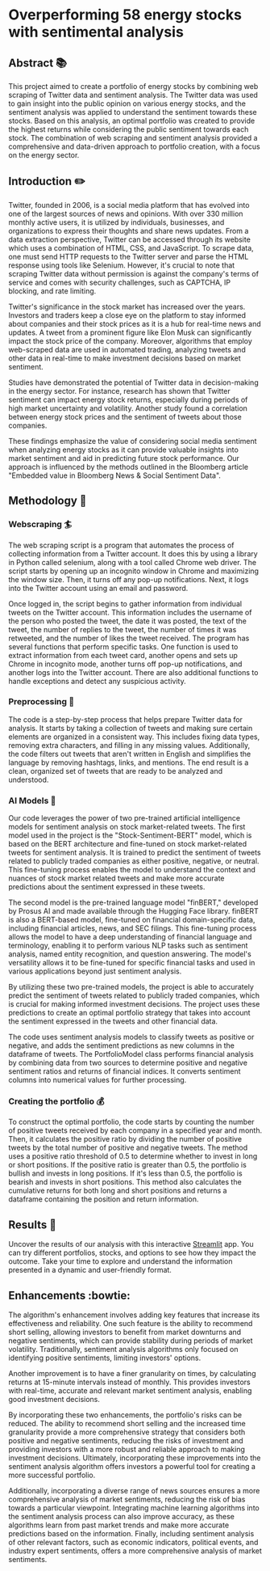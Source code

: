 # Overperforming 58 energy stocks with sentimental analysis

## Abstract :books:

This project aimed to create a portfolio of energy stocks by combining web scraping of Twitter data and sentiment analysis. The Twitter data was used to gain insight into the public opinion on various energy stocks, and the sentiment analysis was applied to understand the sentiment towards these stocks. Based on this analysis, an optimal portfolio was created to provide the highest returns while considering the public sentiment towards each stock. The combination of web scraping and sentiment analysis provided a comprehensive and data-driven approach to portfolio creation, with a focus on the energy sector.

## Introduction :pencil2:

Twitter, founded in 2006, is a social media platform that has evolved into one of the largest sources of news and opinions. With over 330 million monthly active users, it is utilized by individuals, businesses, and organizations to express their thoughts and share news updates. 
From a data extraction perspective, Twitter can be accessed through its website which uses a combination of HTML, CSS, and JavaScript. To scrape data, one must send HTTP requests to the Twitter server and parse the HTML response using tools like Selenium. However, it's crucial to note that scraping Twitter data without permission is against the company's terms of service and comes with security challenges, such as CAPTCHA, IP blocking, and rate limiting.

Twitter's significance in the stock market has increased over the years. Investors and traders keep a close eye on the platform to stay informed about companies and their stock prices as it is a hub for real-time news and updates. A tweet from a prominent figure like Elon Musk can significantly impact the stock price of the company. Moreover, algorithms that employ web-scraped data are used in automated trading, analyzing tweets and other data in real-time to make investment decisions based on market sentiment.

Studies have demonstrated the potential of Twitter data in decision-making in the energy sector. For instance, research has shown that Twitter sentiment can impact energy stock returns, especially during periods of high market uncertainty and volatility. Another study found a correlation between energy stock prices and the sentiment of tweets about those companies. 

These findings emphasize the value of considering social media sentiment when analyzing energy stocks as it can provide valuable insights into market sentiment and aid in predicting future stock performance. Our approach is influenced by the methods outlined in the Bloomberg article "Embedded value in Bloomberg News & Social Sentiment Data".

## Methodology :microscope:

### Webscraping :surfer:

The web scraping script is a program that automates the process of collecting information from a Twitter account. It does this by using a library in Python called selenium, along with a tool called Chrome web driver. The script starts by opening up an incognito window in Chrome and maximizing the window size. Then, it turns off any pop-up notifications. Next, it logs into the Twitter account using an email and password.

Once logged in, the script begins to gather information from individual tweets on the Twitter account. This information includes the username of the person who posted the tweet, the date it was posted, the text of the tweet, the number of replies to the tweet, the number of times it was retweeted, and the number of likes the tweet received.
The program has several functions that perform specific tasks. One function is used to extract information from each tweet card, another opens and sets up Chrome in incognito mode, another turns off pop-up notifications, and another logs into the Twitter account. There are also additional functions to handle exceptions and detect any suspicious activity.

### Preprocessing :pencil:

The code is a step-by-step process that helps prepare Twitter data for analysis. It starts by taking a collection of tweets and making sure certain elements are organized in a consistent way. This includes fixing data types, removing extra characters, and filling in any missing values. Additionally, the code filters out tweets that aren't written in English and simplifies the language by removing hashtags, links, and mentions. The end result is a clean, organized set of tweets that are ready to be analyzed and understood.

### AI Models :space_invader:

Our code leverages the power of two pre-trained artificial intelligence models for sentiment analysis on stock market-related tweets. 
The first model used in the project is the "Stock-Sentiment-BERT" model, which is based on the BERT architecture and fine-tuned on stock market-related tweets for sentiment analysis. It is trained to predict the sentiment of tweets related to publicly traded companies as either positive, negative, or neutral. This fine-tuning process enables the model to understand the context and nuances of stock market related tweets and make more accurate predictions about the sentiment expressed in these tweets.

The second model is the pre-trained language model "finBERT," developed by Prosus AI and made available through the Hugging Face library. finBERT is also a BERT-based model, fine-tuned on financial domain-specific data, including financial articles, news, and SEC filings. This fine-tuning process allows the model to have a deep understanding of financial language and terminology, enabling it to perform various NLP tasks such as sentiment analysis, named entity recognition, and question answering. The model's versatility allows it to be fine-tuned for specific financial tasks and used in various applications beyond just sentiment analysis.

By utilizing these two pre-trained models, the project is able to accurately predict the sentiment of tweets related to publicly traded companies, which is crucial for making informed investment decisions. The project uses these predictions to create an optimal portfolio strategy that takes into account the sentiment expressed in the tweets and other financial data.

The code uses sentiment analysis models to classify tweets as positive or negative, and adds the sentiment predictions as new columns in the dataframe of tweets. The PortfolioModel class performs financial analysis by combining data from two sources to determine positive and negative sentiment ratios and returns of financial indices. It converts sentiment columns into numerical values for further processing.

### Creating the portfolio :moneybag:

To construct the optimal portfolio, the code starts by counting the number of positive tweets received by each company in a specified year and month. Then, it calculates the positive ratio by dividing the number of positive tweets by the total number of positive and negative tweets. The method uses a positive ratio threshold of 0.5 to determine whether to invest in long or short positions. If the positive ratio is greater than 0.5, the portfolio is bullish and invests in long positions. If it's less than 0.5, the portfolio is bearish and invests in short positions. This method also calculates the cumulative returns for both long and short positions and returns a dataframe containing the position and return information.

## Results  :flashlight:

Uncover the results of our analysis with this interactive [Streamlit](https://pse1234-sentimental-analysis-energy-stocks-apphome-cnk6h4.streamlit.app/) app. You can try different portfolios, stocks, and options to see how they impact the outcome. Take your time to explore and understand the information presented in a dynamic and user-friendly format.


## Enhancements :bowtie:

The algorithm's enhancement involves adding key features that increase its effectiveness and reliability. One such feature is the ability to recommend short selling, allowing investors to benefit from market downturns and negative sentiments, which can provide stability during periods of market volatility. Traditionally, sentiment analysis algorithms only focused on identifying positive sentiments, limiting investors' options.

Another improvement is to have a finer granularity on times, by calculating returns at 15-minute intervals instead of monthly. This provides investors with real-time, accurate and relevant market sentiment analysis, enabling good investment decisions.

By incorporating these two enhancements, the portfolio's risks can be reduced. The ability to recommend short selling and the increased time granularity provide a more comprehensive strategy that considers both positive and negative sentiments, reducing the risks of investment and providing investors with a more robust and reliable approach to making investment decisions. Ultimately, incorporating these improvements into the sentiment analysis algorithm offers investors a powerful tool for creating a more successful portfolio.

Additionally, incorporating a diverse range of news sources ensures a more comprehensive analysis of market sentiments, reducing the risk of bias towards a particular viewpoint. Integrating machine learning algorithms into the sentiment analysis process can also improve accuracy, as these algorithms learn from past market trends and make more accurate predictions based on the information. Finally, including sentiment analysis of other relevant factors, such as economic indicators, political events, and industry expert sentiments, offers a more comprehensive analysis of market sentiments.

